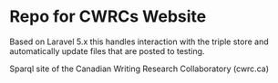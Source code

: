 # Repo for CWRCs Website

Based on Laravel 5.x this handles interaction with the triple store and automatically update files that are posted to testing.

Sparql site of the Canadian Writing Research Collaboratory (cwrc.ca)
